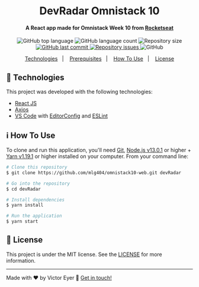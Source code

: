 
<h1 align="center">
    DevRadar Omnistack 10
</h1>

<h4 align="center">
  A React app made for Omnistack Week 10 from <a href="https://rocketseat.com.br/">Rocketseat</a>
</h4>
<p align="center">
  <img alt="GitHub top language" src="https://img.shields.io/github/languages/top/mlg404/omnistack10-web.svg">
  
  <img alt="GitHub language count" src="https://img.shields.io/github/languages/count/mlg404/omnistack10-web.svg">
   
  <img alt="Repository size" src="https://img.shields.io/github/repo-size/mlg404/omnistack10-web.svg">
  <a href="https://github.com/mlg404/omnistack10-web/commits/master">
    <img alt="GitHub last commit" src="https://img.shields.io/github/last-commit/mlg404/omnistack10-web.svg">
  </a>
  
  <a href="https://github.com/mlg404/omnistack10-web/issues">
    <img alt="Repository issues" src="https://img.shields.io/github/issues/mlg404/omnistack10-web.svg">
  </a>
  
  <img alt="GitHub" src="https://img.shields.io/github/license/mlg404/omnistack10-web.svg"> 
</p>

<p align="center">
  <a href="#rocket-technologies">Technologies</a>&nbsp;&nbsp;&nbsp;|&nbsp;&nbsp;&nbsp;
  <a href="#warning-prerequisites">Prerequisites</a>&nbsp;&nbsp;&nbsp;|&nbsp;&nbsp;&nbsp;
  <a href="#information_source-how-to-use">How To Use</a>&nbsp;&nbsp;&nbsp;|&nbsp;&nbsp;&nbsp;
  <a href="#memo-license">License</a>
</p>

## :rocket: Technologies

This project was developed with the following technologies:

-  [React JS](https://reactjs.org/)
-  [Axios](https://github.com/axios/axios)
-  [VS Code][vc] with [EditorConfig][vceditconfig] and [ESLint][vceslint]
  
## :information_source: How To Use

To clone and run this application, you'll need [Git](https://git-scm.com), [Node.js v13.0.1][nodejs] or higher + [Yarn v1.19.1][yarn] or higher installed on your computer. From your command line:

```bash
# Clone this repository
$ git clone https://github.com/mlg404/omnistack10-web.git devRadar

# Go into the repository
$ cd devRadar

# Install dependencies
$ yarn install

# Run the application
$ yarn start
```

## :memo: License
This project is under the MIT license. See the [LICENSE](https://github.com/mlg404/omnistack10-web/blob/master/LICENSE) for more information.

---

Made with ♥ by Victor Eyer :wave: [Get in touch!](https://www.linkedin.com/in/victoreyer/)

[nodejs]: https://nodejs.org/
[yarn]: https://yarnpkg.com/
[vc]: https://code.visualstudio.com/
[vceditconfig]: https://marketplace.visualstudio.com/items?itemName=EditorConfig.EditorConfig
[vceslint]: https://marketplace.visualstudio.com/items?itemName=dbaeumer.vscode-eslint